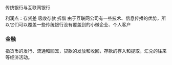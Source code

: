 
传统银行与互联网银行

利润点：存贷差
吸收存款
拆借
由于互联网公司有一些技术、信息传播的优势，所以它们可以覆盖一些传统银行没有覆盖到的小微企业、个人客户


### 金融 
指货币的发行、流通和回笼，贷款的发放和收回，存款的存入和提取，汇兑的往来等经济活动。